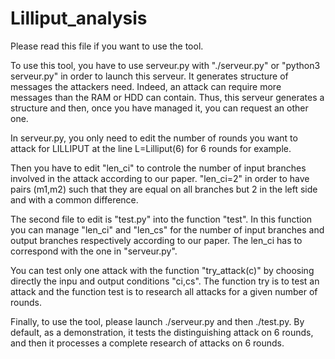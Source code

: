 # Lilliput_analysis

Please read this file if you want to use the tool.

To use this tool, you have to use serveur.py with "./serveur.py" or "python3 serveur.py" in order to launch this serveur. 
It generates structure of messages the attackers need. Indeed, an attack can require more messages than the RAM or HDD can contain. 
Thus, this serveur generates a structure and then, once you have managed it, you can request an other one.

In serveur.py, you only need to edit the number of rounds you want to attack for LILLIPUT at the line L=Lilliput(6) for 6 rounds for example.

Then you have to edit "len_ci" to controle the number of input branches involved in the attack according to our paper. 
"len_ci=2" in order to have pairs (m1,m2) such that they are equal on all branches but 2 in the left side and with a common difference.

The second file to edit is "test.py" into the function "test". In this function you can manage "len_ci" and "len_cs" for the number of input branches and output branches respectively according to our paper. 
The len_ci has to correspond with the one in "serveur.py".

You can test only one attack with the function "try_attack(c)" by choosing directly the inpu and output conditions "ci,cs". 
The function try is to test an attack and the function test is to research all attacks for a given number of rounds.

Finally, to use the tool, please launch ./serveur.py and then ./test.py.
By default, as a demonstration, it tests the distinguishing attack on 6 rounds, and then it processes a complete research of attacks on 6 rounds.
